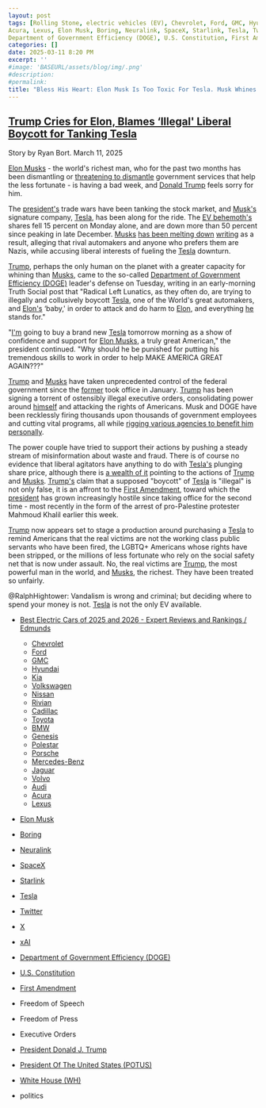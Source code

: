 ```yaml
---
layout: post
tags: [Rolling Stone, electric vehicles (EV), Chevrolet, Ford, GMC, Hyundai, Kia, Volkswagen, Nissan, Rivian, Cadillac, Toyota, BMW, Genesis, Polestar, Porsche, Mercedes-Benz, Jaguar, Volvo, Audi, 
Acura, Lexus, Elon Musk, Boring, Neuralink, SpaceX, Starlink, Tesla, Twitter, X, xAI, 
Department of Government Efficiency (DOGE), U.S. Constitution, First Amendment, Freedom of Speech, Freedom of Press, Executive Orders, President Donald J. Trump, President Of The United States (POTUS), White House (WH), politics]
categories: []
date: 2025-03-11 8:20 PM
excerpt: ''
#image: 'BASEURL/assets/blog/img/.png'
#description:
#permalink:
title: "Bless His Heart: Elon Musk Is Too Toxic For Tesla. Musk Whines."
---
```



## [Trump Cries for Elon, Blames ‘Illegal' Liberal Boycott for Tanking Tesla](https://www.rollingstone.com/politics/politics-news/trump-cries-elon-illegal-liberal-boycott-tesla-1235293465/)

Story by Ryan Bort. March 11, 2025

[Elon Musks](https://x.com/elonmusk/) - the world's richest man, who for the past two months has been dismantling or [threatening to dismantle](https://www.rollingstone.com/politics/politics-news/elon-musk-cuts-social-security-medicaid-medicare-1235293407/) government services that help the less fortunate - is having a bad week, and [Donald Trump](https://www.whitehouse.gov/administration/donald-j-trump/) feels sorry for him.

The [president's](https://www.whitehouse.gov/administration/donald-j-trump/) trade wars have been tanking the stock market, and [Musk's](https://x.com/elonmusk/) signature company, [Tesla](https://www.tesla.com/), has been along for the ride. The [EV behemoth's](https://www.tesla.com/) shares fell 15 percent on Monday alone, and are down more than 50 percent since peaking in late December. [Musks](https://x.com/elonmusk/) [has been melting down](https://www.rollingstone.com/culture/culture-news/musk-tesla-stock-price-plunge-1235292855/)
[writing](https://truthsocial.com/@realDonaldTrump/posts/114141854575248527) as a result, alleging that rival automakers and anyone who prefers them are Nazis, while accusing liberal interests of fueling the [Tesla](https://www.tesla.com/) downturn.

[Trump](https://www.whitehouse.gov/administration/donald-j-trump/), perhaps the only human on the planet with a greater capacity for whining than [Musks](https://x.com/elonmusk/), came to the so-called [Department of Government Efficiency (DOGE)](https://www.doge.gov/) leader's defense on Tuesday, writing in an early-morning Truth Social post that "Radical Left Lunatics, as they often do, are trying to illegally and collusively boycott [Tesla](https://www.tesla.com/), one of the World's great automakers, and [Elon's](https://x.com/elonmusk/) ‘baby,' in order to attack and do harm to [Elon](https://x.com/elonmusk/), and everything [he](https://x.com/elonmusk/) stands for."

"[I'm](https://www.whitehouse.gov/administration/donald-j-trump/) going to buy a brand new [Tesla](https://www.tesla.com/) tomorrow morning as a show of confidence and support for [Elon Musks](https://x.com/elonmusk/), a truly great American," the president continued. "Why should he be punished for putting his tremendous skills to work in order to help MAKE AMERICA GREAT AGAIN???"

[Trump](https://www.whitehouse.gov/administration/donald-j-trump/) and [Musks](https://x.com/elonmusk/) have taken unprecedented control of the federal government since the [former](https://www.whitehouse.gov/administration/donald-j-trump/) took office in January. [Trump](https://www.whitehouse.gov/administration/donald-j-trump/) has been signing a torrent of ostensibly illegal executive orders, consolidating power around [himself](https://www.whitehouse.gov/administration/donald-j-trump/) and attacking the rights of Americans. Musk and DOGE have been recklessly firing thousands upon thousands of government employees and cutting vital programs, all while [rigging various agencies to benefit him personally](https://www.rollingstone.com/politics/political-commentary/musk-doge-teardown-cutting-waste-land-grab-1235280902/).

The power couple have tried to support their actions by pushing a steady stream of misinformation about waste and fraud. There is of course no evidence that liberal agitators have anything to do with [Tesla's](https://www.tesla.com/) plunging share price, although there is [a wealth of it](https://www.rollingstone.com/politics/politics-news/trump-excuses-dire-economic-outlook-ridiculous-1235292682/) pointing to the actions of [Trump](https://www.whitehouse.gov/administration/donald-j-trump/) and [Musks](https://x.com/elonmusk/). [Trump's](https://www.whitehouse.gov/administration/donald-j-trump/) claim that a supposed "boycott" of [Tesla](https://www.tesla.com/) is "illegal" is not only false, it is an affront to the [First Amendment](https://constitution.congress.gov/constitution/amendment-1/), toward which the [president](https://www.whitehouse.gov/administration/donald-j-trump/) has grown increasingly hostile since taking office for the second time - most recently in the form of the arrest of pro-Palestine protester Mahmoud Khalil earlier this week.

[Trump](https://www.whitehouse.gov/administration/donald-j-trump/) now appears set to stage a production around purchasing a [Tesla](https://www.tesla.com/) to remind Americans that the real victims are not the working class public servants who have been fired, the LGBTQ+ Americans whose rights have been stripped, or the millions of less fortunate who rely on the social safety net that is now under assault. No, the real victims are [Trump](https://www.whitehouse.gov/administration/donald-j-trump/), the most powerful man in the world, and [Musks](https://x.com/elonmusk/), the richest. They have been treated so unfairly.

@RalphHightower: Vandalism is wrong and criminal; but deciding where to spend your money is not. [Tesla](https://www.tesla.com/) is not the only EV available. 

- [Best Electric Cars of 2025 and 2026 - Expert Reviews and Rankings / Edmunds](https://www.edmunds.com/electric-car/#electric-suvs)
    - [Chevrolet ](https://www.chevrolet.com/)
    - [Ford](https://www.ford.com/)
    - [GMC](https://www.gmc.com/)
    - [Hyundai ](https://www.hyundai.com/)
    - [Kia](https://www.kia.com/)
    - [Volkswagen ](https://www.vw.com/)
    - [Nissan ](https://www.nissan.com/)
    - [Rivian](https://www.rivian.com/)
    - [Cadillac ](https://www.cadillac.com/)
    - [Toyota ](https://www.toyota.com/)
    - [BMW ](https://www.bmw.com/)
    - [Genesis ](https://www.genesis.com/)
    - [Polestar ](https://www.polestar.com/)
    - [Porsche ](https://www.porsche.com/)
    - [Mercedes-Benz](https://www.mbusa.com/)
    - [Jaguar](https://www.jaguar.com/)
    - [Volvo](https://www.volvo.com/)
    - [Audi](https://www.audi.com/)
    - [Acura ](https://www.acura.com/)
    - [Lexus ](https://www.lexus.com/)

- [Elon Musk](https://x.com/elonmusk/)
- [Boring](https://www.boringcompany.com/)
- [Neuralink](https://neuralink.com/)
- [SpaceX](https://www.spacex.com/)
- [Starlink](https://www.starlink.com/)
- [Tesla](https://www.tesla.com/)
- [Twitter](https://twitter.com/)
- [ X ](https://x.com/)
- [xAI](https://x.ai/)
- [Department of Government Efficiency (DOGE)](https://www.doge.gov/)
- [U.S. Constitution](https://constitution.congress.gov/)
- [First Amendment](https://constitution.congress.gov/constitution/amendment-1/)
- Freedom of Speech
- Freedom of Press 
- Executive Orders
- [President Donald J. Trump](https://www.whitehouse.gov/administration/donald-j-trump/)
- [President Of The United States (POTUS)](https://www.whitehouse.gov/)
- [White House (WH)](https://www.whitehouse.gov/)
- politics
